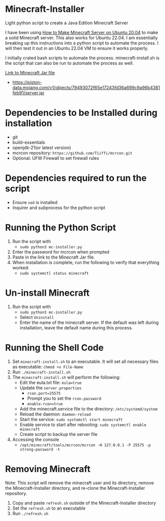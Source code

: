 # Minecraft-Installer
Light python script to create a Java Edition Minecraft Server 

I have been using [How to Make Minecraft Server on Ubuntu 20.04](https://linuxize.com/post/how-to-make-minecraft-server-on-ubuntu-20-04/#configuring-backups) to make a solid Minecraft server. This also works for Ubuntu 22.04. I am essentially breaking up this instructions into a python script to automate the process. I will then test it out in an Ubuntu 22.04 VM to ensure it works properly. 

I initially crated bash scripts to automate the process. minecraft-install.sh is the script that can also be run to automate the process as well. 

[Link to Minecraft Jar file](https://piston-data.mojang.com/v1/objects/79493072f65e17243fd36a699c9a96b4381feb91/server.jar)
- https://piston-data.mojang.com/v1/objects/79493072f65e17243fd36a699c9a96b4381feb91/server.jar


# Dependencies to be Installed during installation 
- git
- build-essentials
- openjdk-21(or latest version)
- mcrcon repository: `https://github.com/Tiiffi/mcrcon.git`
- Optional: UFW Firewall to set firewall rules

# Dependencies required to run the script
- Ensure `sed` is installed
- Inquirer and subprocess for the python script

# Running the Python Script
1. Run the script with 
	- `sudo python3 mc-installer.py`
2. Enter the password for mcrcon when prompted
3. Paste in the link to the Minecraft Jar file.
4. When installation is complete, run the following to verify that everything worked:
	- `sudo systemctl status minecraft`

# Un-install Minecraft
1. Run the script with 
	- `sudo python3 mc-installer.py`
	- Select `Uninstall`
	- Enter the name of the minecraft server. If the default was left during installation, leave the default name during this process.

# Running the Shell Code
1. Set `minecraft-install.sh` to an executable. It will set all necessary files as executable: `chmod +x File-Name`
2. Run `./minecraft-install.sh`
3. The `minecraft-install.sh` will perform the following:
	- Edit the eula.txt file: `eula=true`
	- Update the `server.properties`
		- `rcon.port=25575`
		- Prompt you to set the `rcon.password`
		- `enable-rcon=true`
	- Add the minecraft.service file to the directory: `/etc/systemd/system`
	- Reload the daemon: `daemon-reload`
	- Start the service: `sudo systemctl start minecraft`
	- Enable service to start after rebooting: `sudo systemctl enable minecraft`
	- Create script to backup the server file
4. Accessing the console
	- `/opt/minecraft/tools/mcrcon/mcrcon -H 127.0.0.1 -P 25575 -p strong-password -t`

# Removing Minecraft
Note: This script will remove the minecraft user and its directory, remove the Minecraft-Installer directory, and re-clone the Minecraft-Installer repository.

1. Copy and paste `refresh.sh` outside of the Minecraft-Installer directory
2. Set the `refresh.sh` to an executable
3. Run `./refresh.sh`